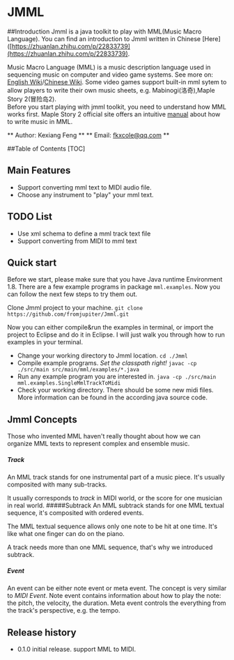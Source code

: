 # JMML

##Introduction
Jmml is a java toolkit to play with MML(Music Macro Language). You can find an introduction to Jmml written in Chinese [Here]([https://zhuanlan.zhihu.com/p/22833739](https://zhuanlan.zhihu.com/p/22833739).

Music Macro Language (MML) is a music description language used in sequencing music on computer and video game systems. See more on: [English Wiki](https://en.wikipedia.org/wiki/Music_Macro_Language "Music Macro Language")/[Chinese Wiki](https://zh.wikipedia.org/wiki/Music_Macro_Language "Chinese Wiki").
Some video games support built-in mml sytem to allow players to write their own music sheets, e.g. Mabinogi(洛奇),Maple Story 2(冒险岛2).<br/>
Before you start playing with jmml toolkit, you need to understand how MML works first. Maple Story 2 official site offers an intuitive [manual](http://mxd2.qq.com/cp/a20160420news/content-2.shtml "manual") about how to write music in MML.

** Author: Kexiang Feng **
** Email: fkxcole@qq.com **

##Table of Contents
[TOC]

## Main Features
- Support converting mml text to MIDI audio file.
- Choose any instrument to "play" your mml text.

## TODO List
- Use xml schema to define a mml track text file
- Support converting from MIDI to mml text

## Quick start
Before we start, please make sure that you have Java runtime Environment 1.8.
There are a few example programs in package `mml.examples`. Now you can follow the next few steps to try them out.

Clone Jmml project to your machine.
`git clone https://github.com/fromjupiter/Jmml.git`

Now you can either compile&run the examples in terminal, or import the project to Eclipse and do it in Eclipse. I will just walk you through how to run examples in your terminal.

- Change your working directory to Jmml location.
`cd ./Jmml`
- Compile example programs. *Set the classpath right!*
`javac -cp ./src/main src/main/mml/examples/*.java`
- Run any example program you are interested in.
`java -cp ./src/main mml.examples.SingleMmlTrackToMidi`
- Check your working directory. There should be some new midi files. More information can be found in the according java source code.

## Jmml Concepts
Those who invented MML haven't really thought about how we can organize MML texts to represent complex and ensemble music.
##### Track
An MML track stands for one instrumental part of a music piece. It's usually composited with many sub-tracks.

It usually corresponds to *track* in MIDI world, or the score for one musician in real world.
#####Subtrack
An MML subtrack stands for one MML textual sequence, it's composited with ordered events.

The MML textual sequence allows only one note to be hit at one time. It's like what one finger can do on the piano. 

A track needs more than one MML sequence, that's why we introduced subtrack.

##### Event
An event can be either note event or meta event. The concept is very similar to *MIDI Event*.
Note event contains information about how to play the note: the pitch, the velocity, the duration.
Meta event controls the everything from the track's perspective, e.g. the tempo.

## Release history
- 0.1.0 initial release. support MML to MIDI.

